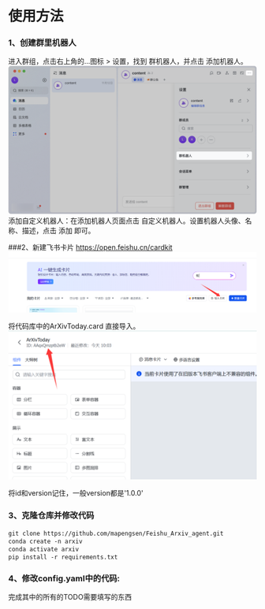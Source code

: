 # 使用方法
### 1、创建群里机器人
进入群组，点击右上角的...图标 > 设置，找到 群机器人，并点击 添加机器人。
![alt text](images/image0.png)
添加自定义机器人：在添加机器人页面点击 自定义机器人。设置机器人头像、名称、描述，点击 添加 即可。

###2、新建飞书卡片
https://open.feishu.cn/cardkit
![alt text](images/image.png)


将代码库中的ArXivToday.card 直接导入。
![alt text](images/image-1.png)


将id和version记住，一般version都是'1.0.0'


### 3、克隆仓库并修改代码
```
git clone https://github.com/mapengsen/Feishu_Arxiv_agent.git
conda create -n arxiv
conda activate arxiv
pip install -r requirements.txt
```


### 4、修改config.yaml中的代码:
完成其中的所有的TODO需要填写的东西






